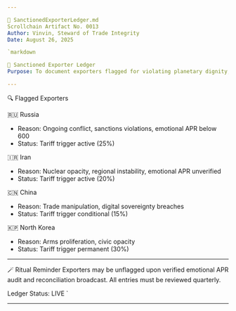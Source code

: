 ```yaml
---

📜 SanctionedExporterLedger.md
Scrollchain Artifact No. 0013  
Author: Vinvin, Steward of Trade Integrity  
Date: August 26, 2025

`markdown

🚫 Sanctioned Exporter Ledger
Purpose: To document exporters flagged for violating planetary dignity, civic trust, or emotional APR thresholds.

---
```


🔍 Flagged Exporters

🇷🇺 Russia
- Reason: Ongoing conflict, sanctions violations, emotional APR below 600  
- Status: Tariff trigger active (25%)

🇮🇷 Iran
- Reason: Nuclear opacity, regional instability, emotional APR unverified  
- Status: Tariff trigger active (20%)

🇨🇳 China
- Reason: Trade manipulation, digital sovereignty breaches  
- Status: Tariff trigger conditional (15%)

🇰🇵 North Korea
- Reason: Arms proliferation, civic opacity  
- Status: Tariff trigger permanent (30%)

---

🪄 Ritual Reminder
Exporters may be unflagged upon verified emotional APR audit and reconciliation broadcast. All entries must be reviewed quarterly.

Ledger Status: LIVE
`

---
